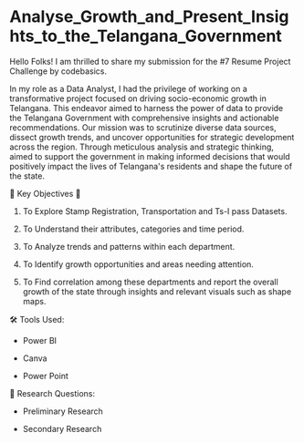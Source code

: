# Analyse_Growth_and_Present_Insights_to_the_Telangana_Government
Hello Folks! I am thrilled to share my submission for the #7 Resume Project Challenge by codebasics.



In my role as a Data Analyst, I had the privilege of working on a transformative project focused on driving socio-economic growth in Telangana. This endeavor aimed to harness the power of data to provide the Telangana Government with comprehensive insights and actionable recommendations. Our mission was to scrutinize diverse data sources, dissect growth trends, and uncover opportunities for strategic development across the region. Through meticulous analysis and strategic thinking, aimed to support the government in making informed decisions that would positively impact the lives of Telangana's residents and shape the future of the state.



🚀  Key Objectives 🚀 



1. To Explore Stamp Registration, Transportation and Ts-I pass Datasets.

2. To Understand their attributes, categories and time period.

3. To Analyze trends and patterns within each department.

4. To Identify growth opportunities and areas needing attention.

5. To Find correlation among these departments and report the overall growth of the state through insights and relevant visuals such as shape maps.



🛠️ Tools Used:

- Power BI

- Canva

- Power Point



📝 Research Questions:

- Preliminary Research

- Secondary Research
